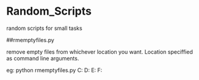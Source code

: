 # Random_Scripts
random scripts for small tasks

##rmemptyfiles.py

remove empty files from whichever location you want.
Location speciffied as command line arguments.

eg: python rmemptyfiles.py C: D: E: F:
